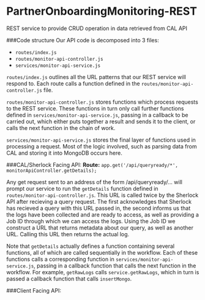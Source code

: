 # PartnerOnboardingMonitoring-REST

REST service to provide CRUD operation in data retrieved from CAL API

###Code structure
Our API code is decomposed into 3 files:

 * `routes/index.js`
 * `routes/monitor-api-controller.js`
 * `services/monitor-api-service.js`

`routes/index.js` outlines all the URL patterns that our REST service will respond to. Each route calls a function defined in the `routes/monitor-api-controller.js` file.

`routes/monitor-api-controller.js` stores functions which process requests to the REST service. These functions in turn only call further functions defined in `services/monitor-api-service.js`, passing in a callback to be carried out, which either puts together a result and sends it to the client, or calls the next function in the chain of work.

`services/monitor-api-service.js` stores the final layer of functions used in processing a request. Most of the logic involved, such as parsing data from CAL and storing it into MongoDB occurs here.


###CAL/Sherlock Facing API:
**Route:** `app.get('/api/queryready/*', monitorApiController.getDetails);`

Any get request sent to an address of the form /api/queryready/... will prompt our service to run the `getDetails` function defined in `routes/monitor-api-controller.js`. This URL is called twice by the Sherlock API after recieving a query request. The first acknowledges that Sherlock has recieved a query with this URL passed in, the second informs us that the logs have been collected and are ready to access, as well as providing a Job ID through which we can access the logs. Using the Job ID we construct a URL that returns metadata about our query, as well as another URL. Calling this URL then returns the actual log.

Note that `getDetails` actually defines a function containing several functions, all of which are called sequentially in the workflow. Each of these functions calls a corresponding function in `services/monitor-api-service.js`, passing in a callback function that calls the next function in the workflow. For example, `getRawLogs` calls `service.getRawLogs`, which in turn is passed a callback function that calls `insertMongo`.



###Client Facing API:

